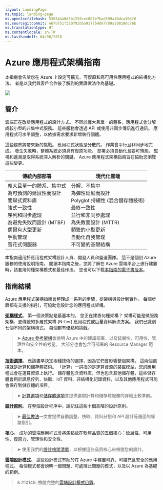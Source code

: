 ```yaml
---
layout: LandingPage
ms.topic: landing-page
ms.openlocfilehash: 530844a0d3b1256cec807e7bad509a40dca304f6
ms.sourcegitcommit: e67b751f230792bba917754d67789a20810dc76b
ms.translationtype: HT
ms.contentlocale: zh-TW
ms.lasthandoff: 04/06/2018
---
```

# <a name="azure-application-architecture-guide"></a>Azure 應用程式架構指南

本指南會告訴您在 Azure 上設定可擴充、可復原和高可用性應用程式的結構化方法。 者是以我們與客戶合作後了解到的實證做法作為基礎。

<img src="./images/guide-steps.svg" style="max-width:800px;"/>

## <a name="introduction"></a>簡介

雲端正在改變應用程式的設計方式。 不同於龐大且單一的體系，應用程式會分解成較小型的非集中式服務。 這些服務會透過 API 或使用非同步傳訊進行通訊。 應用程式可水平調整，以依據需求要求新增執行個體。 

這些趨勢將帶來新的挑戰。 應用程式狀態是分散的。 作業會平行且非同步地完成。 發生失敗時，整體系統必須具有復原功能。 部署必須自動化且要可預測。 監視和遙測是取得系統深入解析的關鍵。 Azure 應用程式架構指南旨在協助您瀏覽這些變更。 

<table>
<thead>
    <tr><th>傳統內部部署</th><th>現代化雲端</th></tr>
</thead>
<tbody>
<tr><td>龐大且單一的體系、集中式<br/>
為可預測的延展性而設計<br/>
關聯式資料庫<br/>
強式一致性<br/>
序列和同步處理<br/>
為避免失敗而設計 (MTBF)<br/>
偶爾有大型更新<br/>
手動管理<br/>
雪花式伺服器</td>
<td>
分解、不集中<br/>
為彈性延展而設計<br/>
Polyglot 持續性 (混合儲存體技術)<br/>
最終一致性<br/>
並行和非同步處理<br/>
為失敗而設計 (MTTR)<br/>
頻繁的小型更新<br/>
自動化自我管理<br/>
不可變的基礎結構<br/>
</td>
</tbody>
</table>

本指南適用於應用程式架構設計人員、開發人員和營運團隊。 這不是個別 Azure 服務的使用說明指南。 閱讀本指南之後，您將了解在 Azure 雲端平台上進行建置時，該套用何種架構模式和最佳作法。 您也可以下載[本指南的電子書版本][ebook]。

## <a name="how-this-guide-is-structured"></a>指南結構

Azure 應用程式架構指南會整理成一系列的步驟，從架構與設計到實作。 每個步驟都有支援的指引，可協助您設計您的應用程式架構。

**[架構樣式][arch-styles]**。 第一個決策點是最基本的。 您正在建置何種架構？ 架構可能是微服務架構、更傳統的多層式架構 (N-tier) 應用程式或巨量資料解決方案。 我們已識別七個不同的架構樣式。 每個都有優點和挑戰。

> &#10148; [Azure 參考架構][ref-archs]會說明 Azure 中的建議部署，以及延展性、可用性、管理性和安全性的考量。 大部分也會包含可部署的 Resource Manager 範本。

**[技術選擇][technology-choices]**。 應該盡早決定兩種技術的選擇，因為它們會影響整個架構。 這兩個選擇就是計算和儲存體技術。 「計算」一詞指的是運算資源的裝載模型，您的應用程式會在運算資源上執行。 儲存體包含資料庫，但也包含其他儲存體，這些儲存體會用於訊息佇列、快取、IoT 資料、非結構化記錄資料，以及其他應用程式可能會保存到儲存體的項目。 

> &#10148; [計算選項][compute-options]和[儲存體選項][storage-options]會提供選取計算和儲存體服務的詳細比較準則。

**[設計原則][design-principles]**。 在整個設計程序中，請記住這些十個高階的設計原則。 

> &#10148; [最佳做法][best-practices]一文會提供自動調整、快取、資料分割和 API 設計等層面的專屬指引。   

**[核心][pillars]**。 成功的雲端應用程式會將焦點放在軟體品質的五個核心：延展性、可用性、復原力、管理性和安全性。 

> &#10148; 使用我們的[設計檢閱清單][checklists]，以根據這些品質核心來檢閱您的設計。 

**[雲端設計模式][patterns]**。 這些設計模式有助於在 Azure 中建置可靠、可擴充且安全的應用程式。 每個模式都會說明一個問題、可處理此問題的模式，以及以 Azure 為基礎的範例。

> & #10148; 檢閱完整的[雲端設計模式目錄](../patterns/index.md)。


[arch-styles]: ./architecture-styles/index.md
[best-practices]: ../best-practices/index.md
[checklists]: ../checklist/index.md
[compute-options]: ./technology-choices/compute-comparison.md
[design-principles]: ./design-principles/index.md
[ebook]: https://azure.microsoft.com/campaigns/cloud-application-architecture-guide/
[patterns]: ../patterns/index.md?toc=/azure/architecture/guide/toc.json
[pillars]: ./pillars.md
[ref-archs]: ../reference-architectures/index.md
[storage-options]: ./technology-choices/data-store-comparison.md
[technology-choices]: ./technology-choices/index.md

